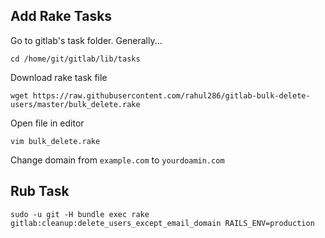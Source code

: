 ## Add Rake Tasks

Go to gitlab's task folder. Generally...

```
cd /home/git/gitlab/lib/tasks
```

Download rake task file

```
wget https://raw.githubusercontent.com/rahul286/gitlab-bulk-delete-users/master/bulk_delete.rake
```

Open file in editor

```
vim bulk_delete.rake
```

Change domain from `example.com` to `yourdoamin.com`


## Rub Task

```
sudo -u git -H bundle exec rake gitlab:cleanup:delete_users_except_email_domain RAILS_ENV=production
```
